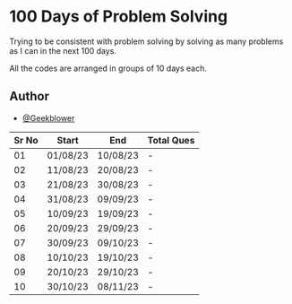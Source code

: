 # 100 Days of Problem Solving

Trying to be consistent with problem solving by solving as many problems as I can in the next 100 days.

All the codes are arranged in groups of 10 days each.


## Author

- [@Geekblower](https://www.github.com/geekblower)


Sr No | Start | End | Total Ques
------|-------|-----|------------
01 | 01/08/23 | 10/08/23 | -
02 | 11/08/23 | 20/08/23 | -
03 | 21/08/23 | 30/08/23 | -
04 | 31/08/23 | 09/09/23 | -
05 | 10/09/23 | 19/09/23 | -
06 | 20/09/23 | 29/09/23 | -
07 | 30/09/23 | 09/10/23 | -
08 | 10/10/23 | 19/10/23 | -
09 | 20/10/23 | 29/10/23 | -
10 | 30/10/23 | 08/11/23 | -
